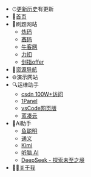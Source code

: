* 🕑︎[更新历史](/_log.md)<span class="latest-badge">有更新</span>
* 📑[首页](/)
* 📝刷题网站
    * [炼码](https://www.lintcode.com/)
    * [赛码](https://www.acmcoder.com/#/practice/company)
    * [牛客网](https://www.nowcoder.com/)
    * [力扣](https://leetcode.cn/)
    * [剑指offer](https://www.nowcoder.com/exam/oj/ta?page=1&tpId=13&type=13)
* 🔗[资源导航](资源导航/link.md)
* 🌐演示网站
* 🔍运维助手
    * [csdn <span class="recommend-badge">100W+访问</span>](https://blog.csdn.net/qq_41666142)
    * [1Panel](http://43.136.170.4:10001/1panel)
    * [vsCode网页版](http://43.136.170.4:10086)
    * [蓝凑云](https://pc.woozooo.com/account.php?action=login&ref=/mydisk.php)
* 🤖Ai助手
    * [鱼聪明](https://www.yucongming.com/chat/1781191236741668865)
    * [通义](https://tongyi.aliyun.com/qianwen/)
    * [Kimi](https://kimi.moonshot.cn/)
    * [听脑 AI](https://itingnao.com/)
    * [DeepSeek - 探索未至之境](https://chat.deepseek.com/)
* 🧑‍💻[关于我](https://731016.github.io/)
  <!-- * 注释
    * <a href="http://119.3.104.52:8080/" target="_blank" style="font-weight: 700;">基于vue的快递代取系统【毕业设计】</a>
    * <a href="http://119.3.104.52:8081/" target="_blank" style="font-weight: 400;pointer-events: none;cursor: not-allowed;">天天生鲜交易平台</a>
    * <a href="http://119.3.104.52:8082/" target="_blank" style="font-weight: 400;pointer-events: none;cursor: not-allowed;">Lie flat房屋出租平台</a>
  -->